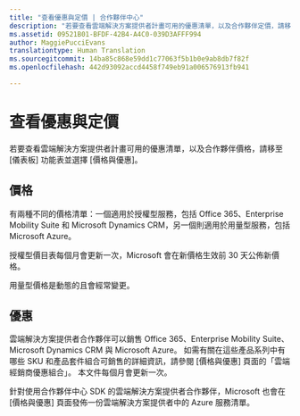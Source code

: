 ```yaml
---
title: "查看優惠與定價 | 合作夥伴中心"
description: "若要查看雲端解決方案提供者計畫可用的優惠清單，以及合作夥伴定價，請移至 \\[儀表板\\] 功能表並選擇 \\[價格與優惠\\]。"
ms.assetid: 09521B01-BFDF-42B4-A4C0-039D3AFFF994
author: MaggiePucciEvans
translationtype: Human Translation
ms.sourcegitcommit: 14ba85c868e59dd1c77063f5b1b0e9ab8db7f82f
ms.openlocfilehash: 442d93092accd4458f749eb91a006576913fb941

---
```


# 查看優惠與定價


若要查看雲端解決方案提供者計畫可用的優惠清單，以及合作夥伴價格，請移至 [儀表板] 功能表並選擇 [價格與優惠]。

## 價格


有兩種不同的價格清單：一個適用於授權型服務，包括 Office 365、Enterprise Mobility Suite 和 Microsoft Dynamics CRM，另一個則適用於用量型服務，包括 Microsoft Azure。

授權型價目表每個月會更新一次，Microsoft 會在新價格生效前 30 天公佈新價格。

用量型價格是動態的且會經常變更。

## 優惠


雲端解決方案提供者合作夥伴可以銷售 Office 365、Enterprise Mobility Suite、Microsoft Dynamics CRM 與 Microsoft Azure。 如需有關在這些產品系列中有哪些 SKU 和產品套件組合可銷售的詳細資訊，請參閱 [價格與優惠] 頁面的「雲端經銷商優惠組合」。 本文件每個月會更新一次。

針對使用合作夥伴中心 SDK 的雲端解決方案提供者合作夥伴，Microsoft 也會在 [價格與優惠] 頁面發佈一份雲端解決方案提供者中的 Azure 服務清單。

 

 






<!--HONumber=Nov16_HO4-->


